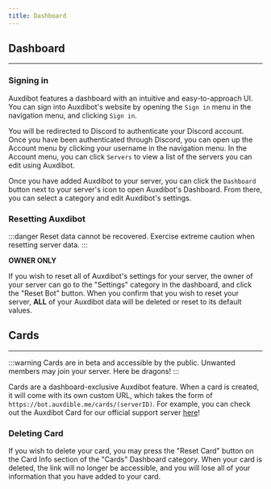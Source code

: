 ```yaml
---
title: Dashboard
---
```


## Dashboard

---

### Signing in

Auxdibot features a dashboard with an intuitive and easy-to-approach UI. You can sign into Auxdibot's website by opening the `Sign in` menu in the navigation menu, and clicking `Sign in`.

You will be redirected to Discord to authenticate your Discord account. Once you have been authenticated through Discord, you can open up the Account menu by clicking your username in the navigation menu. In the Account menu, you can click `Servers` to view a list of the servers you can edit using Auxdibot.

Once you have added Auxdibot to your server, you can click the `Dashboard` button next to your server's icon to open Auxdibot's Dashboard. From there, you can select a category and edit Auxdibot's settings.

### Resetting Auxdibot

:::danger
Reset data cannot be recovered. Exercise extreme caution when resetting server data.
:::

**OWNER ONLY**

If you wish to reset all of Auxdibot's settings for your server, the owner of your server can go to the "Settings" category in the dashboard, and click the "Reset Bot" button. When you confirm that you wish to reset your server, **ALL** of your Auxdibot data will be deleted or reset to its default values.

## Cards

---

:::warning
Cards are in beta and accessible by the public. Unwanted members may join your server. Here be dragons!
:::

Cards are a dashboard-exclusive Auxdibot feature. When a card is created, it will come with its own custom URL, which takes the form of `https://bot.auxdible.me/cards/(serverID)`. For example, you can check out the Auxdibot Card for our official support server [here](https://bot.auxdible.me/cards/1093242184708399104)!

### Deleting Card

If you wish to delete your card, you may press the "Reset Card" button on the Card Info section of the "Cards" Dashboard category. When your card is deleted, the link will no longer be accessible, and you will lose all of your information that you have added to your card.